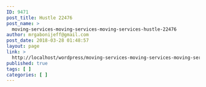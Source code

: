 ```yaml
---
ID: 9471
post_title: Hustle 22476
post_name: >
  moving-services-moving-services-moving-services-hustle-22476
author: mrgabonijeff@gmail.com
post_date: 2018-03-28 01:48:57
layout: page
link: >
  http://localhost/wordpress/moving-services-moving-services-moving-services-hustle-22476/
published: true
tags: [ ]
categories: [ ]
---
```

